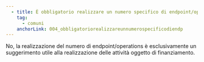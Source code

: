 ```yaml
---
  - title: È obbligatorio realizzare un numero specifico di endpoint/operations?
    tag:
      - comuni
    anchorLink: 004_obbligatoriorealizzareunnumerospecificodiendp
---
```


No, la realizzazione del numero di endpoint/operations è esclusivamente un suggerimento utile alla realizzazione delle attività oggetto di finanziamento.